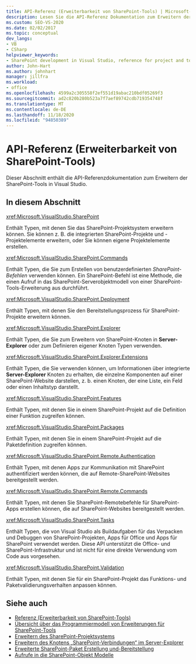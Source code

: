 ```yaml
---
title: API-Referenz (Erweiterbarkeit von SharePoint-Tools) | Microsoft-Dokumentation
description: Lesen Sie die API-Referenz Dokumentation zum Erweitern der SharePoint-Tools in Visual Studio. Hier finden Sie eine Liste verwandter Namespaces, wie z. b. Microsoft. VisualStudio. SharePoint.
ms.custom: SEO-VS-2020
ms.date: 02/02/2017
ms.topic: conceptual
dev_langs:
- VB
- CSharp
helpviewer_keywords:
- SharePoint development in Visual Studio, reference for project and tools extensibility
author: John-Hart
ms.author: johnhart
manager: jillfra
ms.workload:
- office
ms.openlocfilehash: 4599a2c305558f2ef551d19abac210bdf05269f3
ms.sourcegitcommit: ad2c820b280b523a7f7aef89742cdb719354748f
ms.translationtype: MT
ms.contentlocale: de-DE
ms.lasthandoff: 11/18/2020
ms.locfileid: "94850389"
---
```

# <a name="api-reference-sharepoint-tools-extensibility"></a>API-Referenz (Erweiterbarkeit von SharePoint-Tools)
  Dieser Abschnitt enthält die API-Referenzdokumentation zum Erweitern der SharePoint-Tools in Visual Studio.

## <a name="in-this-section"></a>In diesem Abschnitt
 <xref:Microsoft.VisualStudio.SharePoint>

 Enthält Typen, mit denen Sie das SharePoint-Projektsystem erweitern können. Sie können z. B. die integrierten SharePoint-Projekte und -Projektelemente erweitern, oder Sie können eigene Projektelemente erstellen.

 <xref:Microsoft.VisualStudio.SharePoint.Commands>

 Enthält Typen, die Sie zum Erstellen von benutzerdefinierten *SharePoint-Befehlen* verwenden können. Ein SharePoint-Befehl ist eine Methode, die einen Aufruf in das SharePoint-Serverobjektmodell von einer SharePoint-Tools-Erweiterung aus durchführt.

 <xref:Microsoft.VisualStudio.SharePoint.Deployment>

 Enthält Typen, mit denen Sie den Bereitstellungsprozess für SharePoint-Projekte erweitern können.

 <xref:Microsoft.VisualStudio.SharePoint.Explorer>

 Enthält Typen, die Sie zum Erweitern von SharePoint-Knoten in **Server-Explorer** oder zum Definieren eigener Knoten Typen verwenden.

 <xref:Microsoft.VisualStudio.SharePoint.Explorer.Extensions>

 Enthält Typen, die Sie verwenden können, um Informationen über integrierte **Server-Explorer** Knoten zu erhalten, die einzelne Komponenten auf einer SharePoint-Website darstellen, z. b. einen Knoten, der eine Liste, ein Feld oder einen Inhaltstyp darstellt.

 <xref:Microsoft.VisualStudio.SharePoint.Features>

 Enthält Typen, mit denen Sie in einem SharePoint-Projekt auf die Definition einer Funktion zugreifen können.

 <xref:Microsoft.VisualStudio.SharePoint.Packages>

 Enthält Typen, mit denen Sie in einem SharePoint-Projekt auf die Paketdefinition zugreifen können.

 <xref:Microsoft.VisualStudio.SharePoint.Remote.Authentication>

 Enthält Typen, mit denen Apps zur Kommunikation mit SharePoint authentifiziert werden können, die auf Remote-SharePoint-Websites bereitgestellt werden.

 <xref:Microsoft.VisualStudio.SharePoint.Remote.Commands>

 Enthält Typen, mit denen Sie SharePoint-Remotebefehle für SharePoint-Apps erstellen können, die auf SharePoint-Websites bereitgestellt werden.

 <xref:Microsoft.VisualStudio.SharePoint.Tasks>

 Enthält Typen, die von Visual Studio als Buildaufgaben für das Verpacken und Debuggen von SharePoint-Projekten, Apps für Office und Apps für SharePoint verwendet werden. Diese API unterstützt die Office- und SharePoint-Infrastruktur und ist nicht für eine direkte Verwendung vom Code aus vorgesehen.

 <xref:Microsoft.VisualStudio.SharePoint.Validation>

 Enthält Typen, mit denen Sie für ein SharePoint-Projekt das Funktions- und Paketvalidierungsverhalten anpassen können.

## <a name="see-also"></a>Siehe auch
- [Referenz &#40;Erweiterbarkeit von SharePoint-Tools&#41;](../sharepoint/reference-sharepoint-tools-extensibility.md)
- [Übersicht über das Programmiermodell von Erweiterungen für SharePoint-Tools](../sharepoint/overview-of-the-programming-model-of-sharepoint-tools-extensions.md)
- [Erweitern des SharePoint-Projektsystems](../sharepoint/extending-the-sharepoint-project-system.md)
- [Erweitern des Knotens „SharePoint-Verbindungen“ im Server-Explorer](../sharepoint/extending-the-sharepoint-connections-node-in-server-explorer.md)
- [Erweiterte SharePoint-Paket Erstellung und-Bereitstellung](../sharepoint/extending-sharepoint-packaging-and-deployment.md)
- [Aufrufe in die SharePoint-Objekt Modelle](../sharepoint/calling-into-the-sharepoint-object-models.md)
